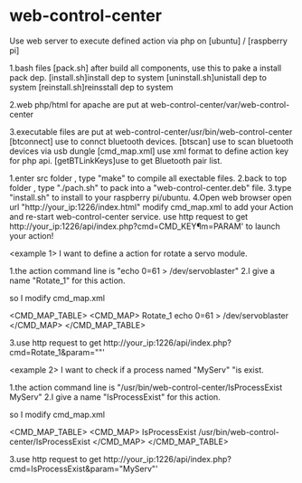 # web-control-center
Use web server to execute defined action via php on [ubuntu] / [raspberry pi]

<Files introduce>
1.bash files
[pack.sh] after build all components, use this to pake a install pack dep.
[install.sh]install dep to system 
[uninstall.sh]unistall dep to system
[reinstall.sh]reinsstall dep to system

2.web php/html for apache are put at
web-control-center/var/web-control-center

3.executable files are put at 
web-control-center/usr/bin/web-control-center
[btconnect] use to connct bluetooth devices.
[btscan] use to scan bluetooth devices via usb dungle
[cmd_map.xml] use xml format to define action key for php api. 
[getBTLinkKeys]use to get Bluetooth pair list.

<Make and test>
1.enter src folder , type "make" to compile all exectable files.
2.back to top folder , type "./pach.sh" to pack into a "web-control-center.deb" file.
3.type "install.sh" to install to your raspberry pi/ubuntu.
4.Open web browser open url "http://your_ip:1226/index.html"

<customize for your purpose>
modify cmd_map.xml to add your Action and re-start web-control-center service.
use http request to get http://your_ip:1226/api/index.php?cmd=CMD_KEY&param=PARAM' to launch your action!


<example 1>
I want to define a action for rotate a servo module.

1.the action command line is "echo 0=61 &gt; /dev/servoblaster"
2.I give a name "Rotate_1" for this action.

so I modify cmd_map.xml

<CMD_MAP_TABLE>
    <CMD_MAP>
        <NAME>Rotate_1</NAME>
        <CMD>echo 0=61 &gt; /dev/servoblaster</CMD>
    </CMD_MAP>
</CMD_MAP_TABLE>

3.use http request to get http://your_ip:1226/api/index.php?cmd=Rotate_1&param=""'

<example 2>
I want to check if a process named "MyServ" "is exist.

1.the action command line is "/usr/bin/web-control-center/IsProcessExist MyServ"
2.I give a name "IsProcessExist" for this action.

so I modify cmd_map.xml

<CMD_MAP_TABLE>
    <CMD_MAP>
        <NAME>IsProcessExist</NAME>
        <CMD>/usr/bin/web-control-center/IsProcessExist</CMD>
    </CMD_MAP>
</CMD_MAP_TABLE>

3.use http request to get http://your_ip:1226/api/index.php?cmd=IsProcessExist&param="MyServ"'
